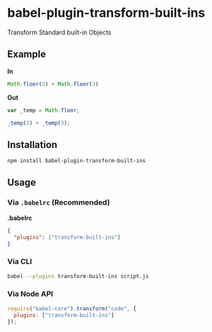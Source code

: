 # babel-plugin-transform-built-ins

Transform Standard built-in Objects

## Example

**In**

```javascript
Math.floor(2) + Math.floor(3)
```

**Out**

```javascript
var _temp = Math.floor;

_temp(2) + _temp(3);
```

## Installation

```sh
npm install babel-plugin-transform-built-ins
```

## Usage

### Via `.babelrc` (Recommended)

**.babelrc**

```json
{
  "plugins": ["transform-built-ins"]
}
```

### Via CLI

```sh
babel --plugins transform-built-ins script.js
```

### Via Node API

```javascript
require("babel-core").transform("code", {
  plugins: ["transform-built-ins"]
});
```
